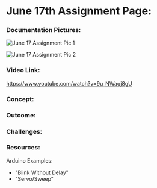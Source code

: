 # June 17th Assignment Page:

### Documentation Pictures:

![June 17 Assignment Pic 1](https://user-images.githubusercontent.com/60816393/84840736-77fb0300-b051-11ea-9ea6-4098c439b194.jpeg)

![June 17 Assignment Pic 2](https://user-images.githubusercontent.com/60816393/84840740-7a5d5d00-b051-11ea-96d6-34436a8f9cba.jpeg)

### Video Link:

https://www.youtube.com/watch?v=9u_NWaqj8gU

### Concept:

### Outcome:

### Challenges:

### Resources:
Arduino Examples:
- "Blink Without Delay" 
- "Servo/Sweep"

